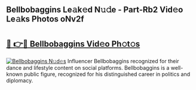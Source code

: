 ## Bellbobaggins Le𝚊k𝚎d N𝚞𝚍e - Part-Rb2 Vid𝚎o Le𝚊ks Photos oNv2f

# <h2><a href="http://fbcudz.evod.top/?m=Bellbobaggins">🔗 👉🔴 Bellbobaggins Vid𝚎o Ph𝚘t𝚘s</a></h2>

[![Bellbobaggins N𝚞d𝚎s](https://i.imgur.com/8V9OHl7.gif)](http://fbcudz.evod.top/?m=Bellbobaggins)
Influencer Bellbobaggins recognized for their dance and lifestyle content on social platforms. Bellbobaggins is a well-known public figure, recognized for his distinguished career in politics and diplomacy. 
